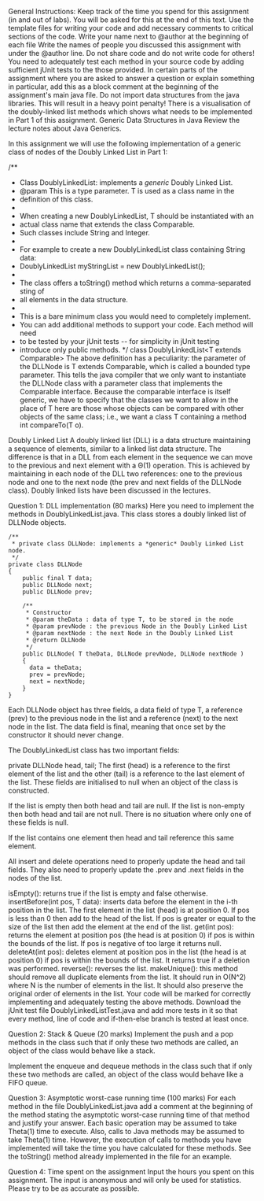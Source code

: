General Instructions:
Keep track of the time you spend for this assignment (in and out of labs). You will be asked for this at the end of this text.
Use the template files for writing your code and add necessary comments to critical sections of the code.
Write your name next to @author at the beginning of each file
Write the names of people you discussed this assignment with under the @author line. Do not share code and do not write code for others!
You need to adequately test each method in your source code by adding sufficient jUnit tests to the those provided.
In certain parts of the assignment where you are asked to answer a question or explain something in particular, add this as a block comment at the beginning of the assignment's main java file.
Do not import data structures from the java libraries. This will result in a heavy point penalty!
There is a visualisation of the doubly-linked list methods which shows what needs to be implemented in Part 1 of this assignment.
Generic Data Structures in Java
Review the lecture notes about Java Generics. 

In this assignment we will use the following implementation of a generic class of nodes of the Doubly Linked List in Part 1:

/**
* Class DoublyLinkedList: implements a *generic* Doubly Linked List.
* @param <T> This is a type parameter. T is used as a class name in the
* definition of this class.
*
* When creating a new DoublyLinkedList, T should be instantiated with an
* actual class name that extends the class Comparable.
* Such classes include String and Integer.
*
* For example to create a new DoublyLinkedList class containing String data:
*    DoublyLinkedList<String> myStringList = new DoublyLinkedList<String>();
*
* The class offers a toString() method which returns a comma-separated sting of
* all elements in the data structure.
*
* This is a bare minimum class you would need to completely implement.
* You can add additional methods to support your code. Each method will need
* to be tested by your jUnit tests -- for simplicity in jUnit testing
* introduce only public methods.
*/
class DoublyLinkedList<T extends Comparable<T>>
The above definition has a peculiarity: the parameter of the DLLNode is T extends Comparable<T>, which is called a bounded type parameter. This tells the java compiler that we only want to instantiate the DLLNode class with a parameter class that implements the Comparable interface. Because the comparable interface is itself generic, we have to specify that the classes we want to allow in the place of T here are those whose objects can be compared with other objects of the same class; i.e., we want a class T containing a method int compareTo(T o).

Doubly Linked List
A doubly linked list (DLL) is a data structure maintaining a sequence of elements, similar to a linked list data structure. The difference is that in a DLL from each element in the sequence we can move to the previous and next element with a Θ(1) operation. This is achieved by maintaining in each node of the DLL two references: one to the previous node and one to the next node (the prev and next fields of the DLLNode class). Doubly linked lists have been discussed in the lectures.

Question 1: DLL implementation (80 marks)
Here you need to implement the methods in DoublyLinkedList.java. This class stores a doubly linked list of DLLNode objects.

    /**
     * private class DLLNode: implements a *generic* Doubly Linked List node.
     */
    private class DLLNode
    {
        public final T data;
        public DLLNode next;
        public DLLNode prev;
    
        /**
         * Constructor
         * @param theData : data of type T, to be stored in the node
         * @param prevNode : the previous Node in the Doubly Linked List
         * @param nextNode : the next Node in the Doubly Linked List
         * @return DLLNode
         */
        public DLLNode( T theData, DLLNode prevNode, DLLNode nextNode ) 
        {
          data = theData;
          prev = prevNode;
          next = nextNode;
        }
    }
Each DLLNode object has three fields, a data field of type T, a reference (prev) to the previous node in the list and a reference (next) to the next node in the list. The data field is final, meaning that once set by the constructor it should never change.

The DoublyLinkedList class has two important fields:

private DLLNode head, tail;
The first (head) is a reference to the first element of the list and the other (tail) is a reference to the last element of the list. These fields are initialised to null when an object of the class is constructed.

If the list is empty then both head and tail are null. If the list is non-empty then both head and tail are not null. There is no situation where only one of these fields is null.

If the list contains one element then head and tail reference this same element.

All insert and delete operations need to properly update the head and tail fields. They also need to properly update the .prev and .next fields in the nodes of the list.

isEmpty(): returns true if the list is empty and false otherwise.
insertBefore(int pos, T data): inserts data before the element in the i-th position in the list. The first element in the list (head) is at position 0. If pos is less than 0 then add to the head of the list. If pos is greater or equal to the size of the list then add the element at the end of the list.
get(int pos): returns the element at position pos (the head is at position 0) if pos is within the bounds of the list. If pos is negative of too large it returns null.
deleteAt(int pos): deletes element at position pos in the list (the head is at position 0) if pos is within the bounds of the list. It returns true if a deletion was performed.
reverse(): reverses the list.
makeUnique(): this method should remove all duplicate elements from the list. It should run in O(N^2) where N is the number of elements in the list. It should also preserve the original order of elements in the list.
Your code will be marked for correctly implementing and adequately testing the above methods. Download the jUnit test file DoublyLinkedListTest.java and add more tests in it so that every method, line of code and if-then-else branch is tested at least once.

Question 2: Stack & Queue (20 marks)
Implement the push and a pop methods in the class such that if only these two methods are called, an object of the class would behave like a stack.

Implement the enqueue and dequeue methods in the class such that if only these two methods are called, an object of the class would behave like a FIFO queue.

Question 3: Asymptotic worst-case running time (100 marks)
For each method in the file DoublyLinkedList.java add a comment at the beginning of the method stating the asymptotic worst-case running time of that method and justify your answer. Each basic operation may be assumed to take Theta(1) time to execute. Also, calls to Java methods may be assumed to take Theta(1) time. However, the execution of calls to methods you have implemented will take the time you have calculated for these methods. See the toString() method already implemented in the file for an example.

Question 4: Time spent on the assignment
Input the hours you spent on this assignment. The input is anonymous and will only be used for statistics. Please try to be as accurate as possible.